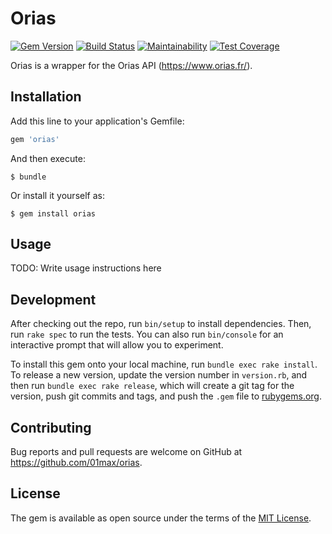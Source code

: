 # Orias


[![Gem Version](https://badge.fury.io/rb/orias.svg)](https://badge.fury.io/rb/orias)
[![Build Status](https://travis-ci.org/01max/orias.svg?branch=master)](https://travis-ci.org/01max/orias)
[![Maintainability](https://api.codeclimate.com/v1/badges/634c92245aefc4bba229/maintainability)](https://codeclimate.com/github/01max/orias/maintainability)
[![Test Coverage](https://api.codeclimate.com/v1/badges/634c92245aefc4bba229/test_coverage)](https://codeclimate.com/github/01max/orias/test_coverage)


Orias is a wrapper for the Orias API (https://www.orias.fr/).

## Installation

Add this line to your application's Gemfile:

```ruby
gem 'orias'
```

And then execute:

    $ bundle

Or install it yourself as:

    $ gem install orias

## Usage

TODO: Write usage instructions here

## Development

After checking out the repo, run `bin/setup` to install dependencies.
Then, run `rake spec` to run the tests. You can also run `bin/console` for an interactive prompt that will allow you to experiment.

To install this gem onto your local machine, run `bundle exec rake install`.
To release a new version, update the version number in `version.rb`, and then run `bundle exec rake release`, which will create a git tag for the version, push git commits and tags, and push the `.gem` file to [rubygems.org](https://rubygems.org).

## Contributing

Bug reports and pull requests are welcome on GitHub at https://github.com/01max/orias.

## License

The gem is available as open source under the terms of the [MIT License](https://opensource.org/licenses/MIT).
